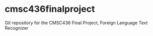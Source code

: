 # cmsc436finalproject
Git repository for the CMSC436 Final Project, Foreign Language Text Recognizer